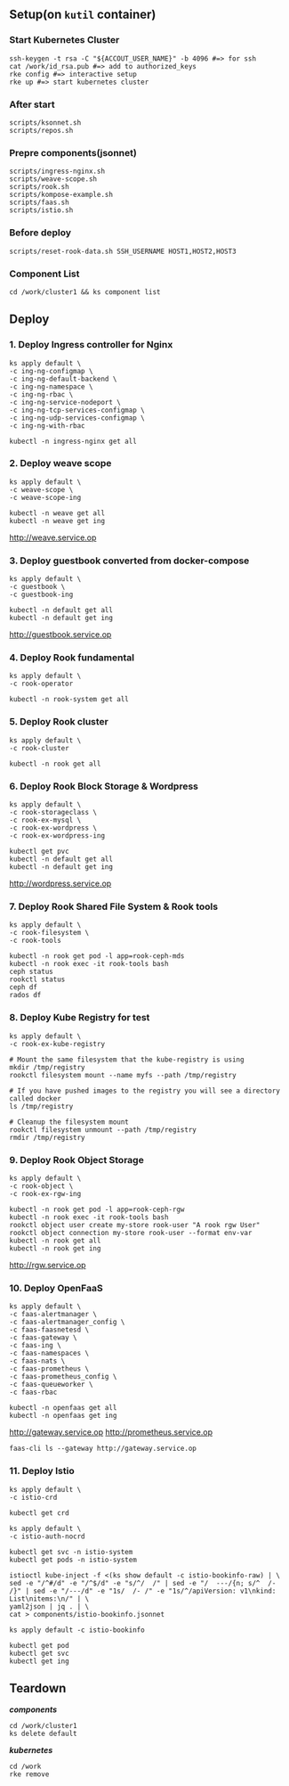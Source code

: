 ## Setup(on `kutil` container)

### Start Kubernetes Cluster

```
ssh-keygen -t rsa -C "${ACCOUT_USER_NAME}" -b 4096 #=> for ssh
cat /work/id_rsa.pub #=> add to authorized_keys
rke config #=> interactive setup
rke up #=> start kubernetes cluster
```

### After start

```
scripts/ksonnet.sh
scripts/repos.sh
```

### Prepre components(jsonnet)

```
scripts/ingress-nginx.sh
scripts/weave-scope.sh
scripts/rook.sh
scripts/kompose-example.sh
scripts/faas.sh
scripts/istio.sh
```

### Before deploy

```
scripts/reset-rook-data.sh SSH_USERNAME HOST1,HOST2,HOST3
```

### Component List

```
cd /work/cluster1 && ks component list
```



## Deploy

### 1. Deploy Ingress controller for Nginx

```
ks apply default \
-c ing-ng-configmap \
-c ing-ng-default-backend \
-c ing-ng-namespace \
-c ing-ng-rbac \
-c ing-ng-service-nodeport \
-c ing-ng-tcp-services-configmap \
-c ing-ng-udp-services-configmap \
-c ing-ng-with-rbac
```

```
kubectl -n ingress-nginx get all
```

### 2. Deploy weave scope

```
ks apply default \
-c weave-scope \
-c weave-scope-ing
```

```
kubectl -n weave get all
kubectl -n weave get ing
```

http://weave.service.op

### 3. Deploy guestbook converted from docker-compose

```
ks apply default \
-c guestbook \
-c guestbook-ing
```

```
kubectl -n default get all
kubectl -n default get ing
```

http://guestbook.service.op

### 4. Deploy Rook fundamental

```
ks apply default \
-c rook-operator
```

```
kubectl -n rook-system get all
```

### 5. Deploy Rook cluster

```
ks apply default \
-c rook-cluster
```

```
kubectl -n rook get all
```

### 6. Deploy Rook Block Storage & Wordpress

```
ks apply default \
-c rook-storageclass \
-c rook-ex-mysql \
-c rook-ex-wordpress \
-c rook-ex-wordpress-ing
```

```
kubectl get pvc
kubectl -n default get all
kubectl -n default get ing
```

http://wordpress.service.op

### 7. Deploy Rook Shared File System & Rook tools

```
ks apply default \
-c rook-filesystem \
-c rook-tools
```

```
kubectl -n rook get pod -l app=rook-ceph-mds
kubectl -n rook exec -it rook-tools bash
ceph status
rookctl status
ceph df
rados df
```

### 8. Deploy Kube Registry for test

```
ks apply default \
-c rook-ex-kube-registry
```

```
# Mount the same filesystem that the kube-registry is using
mkdir /tmp/registry
rookctl filesystem mount --name myfs --path /tmp/registry

# If you have pushed images to the registry you will see a directory called docker
ls /tmp/registry

# Cleanup the filesystem mount
rookctl filesystem unmount --path /tmp/registry
rmdir /tmp/registry
```

### 9. Deploy Rook Object Storage

```
ks apply default \
-c rook-object \
-c rook-ex-rgw-ing
```

```
kubectl -n rook get pod -l app=rook-ceph-rgw
kubectl -n rook exec -it rook-tools bash
rookctl object user create my-store rook-user "A rook rgw User"
rookctl object connection my-store rook-user --format env-var
kubectl -n rook get all
kubectl -n rook get ing
```

http://rgw.service.op

### 10. Deploy OpenFaaS

```
ks apply default \
-c faas-alertmanager \
-c faas-alertmanager_config \
-c faas-faasnetesd \
-c faas-gateway \
-c faas-ing \
-c faas-namespaces \
-c faas-nats \
-c faas-prometheus \
-c faas-prometheus_config \
-c faas-queueworker \
-c faas-rbac
```

```
kubectl -n openfaas get all
kubectl -n openfaas get ing
```

http://gateway.service.op
http://prometheus.service.op

```
faas-cli ls --gateway http://gateway.service.op
```

### 11. Deploy Istio

```
ks apply default \
-c istio-crd
```

```
kubectl get crd
```

```
ks apply default \
-c istio-auth-nocrd
```

```
kubectl get svc -n istio-system
kubectl get pods -n istio-system
```

```
istioctl kube-inject -f <(ks show default -c istio-bookinfo-raw) | \
sed -e "/^#/d" -e "/^$/d" -e "s/^/  /" | sed -e "/  ---/{n; s/^  /- /}" | sed -e "/---/d" -e "1s/  /- /" -e "1s/^/apiVersion: v1\nkind: List\nitems:\n/" | \
yaml2json | jq . | \
cat > components/istio-bookinfo.jsonnet

ks apply default -c istio-bookinfo
```

```
kubectl get pod
kubectl get svc
kubectl get ing
```

## Teardown

***components***
```
cd /work/cluster1
ks delete default
```

***kubernetes***
```
cd /work
rke remove
```

